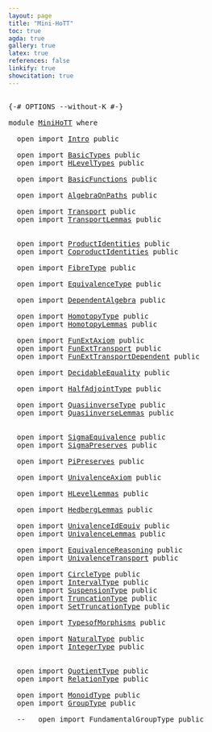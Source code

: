 ```yaml
---
layout: page
title: "Mini-HoTT"
toc: true
agda: true
gallery: true
latex: true
references: false
linkify: true
showcitation: true
---
```


<pre class="Agda">

<a id="154" class="Symbol">{-#</a> <a id="158" class="Keyword">OPTIONS</a> <a id="166" class="Pragma">--without-K</a> <a id="178" class="Symbol">#-}</a>

<a id="183" class="Keyword">module</a> <a id="190" href="MiniHoTT.html" class="Module">MiniHoTT</a> <a id="199" class="Keyword">where</a>

  <a id="208" class="Keyword">open</a> <a id="213" class="Keyword">import</a> <a id="220" href="Intro.html" class="Module">Intro</a> <a id="226" class="Keyword">public</a>

  <a id="236" class="Keyword">open</a> <a id="241" class="Keyword">import</a> <a id="248" href="BasicTypes.html" class="Module">BasicTypes</a> <a id="259" class="Keyword">public</a>
  <a id="268" class="Keyword">open</a> <a id="273" class="Keyword">import</a> <a id="280" href="HLevelTypes.html" class="Module">HLevelTypes</a> <a id="292" class="Keyword">public</a>

  <a id="302" class="Keyword">open</a> <a id="307" class="Keyword">import</a> <a id="314" href="BasicFunctions.html" class="Module">BasicFunctions</a> <a id="329" class="Keyword">public</a>

  <a id="339" class="Keyword">open</a> <a id="344" class="Keyword">import</a> <a id="351" href="AlgebraOnPaths.html" class="Module">AlgebraOnPaths</a> <a id="366" class="Keyword">public</a>

  <a id="376" class="Keyword">open</a> <a id="381" class="Keyword">import</a> <a id="388" href="Transport.html" class="Module">Transport</a> <a id="398" class="Keyword">public</a>
  <a id="407" class="Keyword">open</a> <a id="412" class="Keyword">import</a> <a id="419" href="TransportLemmas.html" class="Module">TransportLemmas</a> <a id="435" class="Keyword">public</a>


  <a id="446" class="Keyword">open</a> <a id="451" class="Keyword">import</a> <a id="458" href="ProductIdentities.html" class="Module">ProductIdentities</a> <a id="476" class="Keyword">public</a>
  <a id="485" class="Keyword">open</a> <a id="490" class="Keyword">import</a> <a id="497" href="CoproductIdentities.html" class="Module">CoproductIdentities</a> <a id="517" class="Keyword">public</a>

  <a id="527" class="Keyword">open</a> <a id="532" class="Keyword">import</a> <a id="539" href="FibreType.html" class="Module">FibreType</a> <a id="549" class="Keyword">public</a>

  <a id="559" class="Keyword">open</a> <a id="564" class="Keyword">import</a> <a id="571" href="EquivalenceType.html" class="Module">EquivalenceType</a> <a id="587" class="Keyword">public</a>

  <a id="597" class="Keyword">open</a> <a id="602" class="Keyword">import</a> <a id="609" href="DependentAlgebra.html" class="Module">DependentAlgebra</a> <a id="626" class="Keyword">public</a>

  <a id="636" class="Keyword">open</a> <a id="641" class="Keyword">import</a> <a id="648" href="HomotopyType.html" class="Module">HomotopyType</a> <a id="661" class="Keyword">public</a>
  <a id="670" class="Keyword">open</a> <a id="675" class="Keyword">import</a> <a id="682" href="HomotopyLemmas.html" class="Module">HomotopyLemmas</a> <a id="697" class="Keyword">public</a>

  <a id="707" class="Keyword">open</a> <a id="712" class="Keyword">import</a> <a id="719" href="FunExtAxiom.html" class="Module">FunExtAxiom</a> <a id="731" class="Keyword">public</a>
  <a id="740" class="Keyword">open</a> <a id="745" class="Keyword">import</a> <a id="752" href="FunExtTransport.html" class="Module">FunExtTransport</a> <a id="768" class="Keyword">public</a>
  <a id="777" class="Keyword">open</a> <a id="782" class="Keyword">import</a> <a id="789" href="FunExtTransportDependent.html" class="Module">FunExtTransportDependent</a> <a id="814" class="Keyword">public</a>

  <a id="824" class="Keyword">open</a> <a id="829" class="Keyword">import</a> <a id="836" href="DecidableEquality.html" class="Module">DecidableEquality</a> <a id="854" class="Keyword">public</a>

  <a id="864" class="Keyword">open</a> <a id="869" class="Keyword">import</a> <a id="876" href="HalfAdjointType.html" class="Module">HalfAdjointType</a> <a id="892" class="Keyword">public</a>

  <a id="902" class="Keyword">open</a> <a id="907" class="Keyword">import</a> <a id="914" href="QuasiinverseType.html" class="Module">QuasiinverseType</a> <a id="931" class="Keyword">public</a>
  <a id="940" class="Keyword">open</a> <a id="945" class="Keyword">import</a> <a id="952" href="QuasiinverseLemmas.html" class="Module">QuasiinverseLemmas</a> <a id="971" class="Keyword">public</a>


  <a id="982" class="Keyword">open</a> <a id="987" class="Keyword">import</a> <a id="994" href="SigmaEquivalence.html" class="Module">SigmaEquivalence</a> <a id="1011" class="Keyword">public</a>
  <a id="1020" class="Keyword">open</a> <a id="1025" class="Keyword">import</a> <a id="1032" href="SigmaPreserves.html" class="Module">SigmaPreserves</a> <a id="1047" class="Keyword">public</a>

  <a id="1057" class="Keyword">open</a> <a id="1062" class="Keyword">import</a> <a id="1069" href="PiPreserves.html" class="Module">PiPreserves</a> <a id="1081" class="Keyword">public</a>

  <a id="1091" class="Keyword">open</a> <a id="1096" class="Keyword">import</a> <a id="1103" href="UnivalenceAxiom.html" class="Module">UnivalenceAxiom</a> <a id="1119" class="Keyword">public</a>

  <a id="1129" class="Keyword">open</a> <a id="1134" class="Keyword">import</a> <a id="1141" href="HLevelLemmas.html" class="Module">HLevelLemmas</a> <a id="1154" class="Keyword">public</a>

  <a id="1164" class="Keyword">open</a> <a id="1169" class="Keyword">import</a> <a id="1176" href="HedbergLemmas.html" class="Module">HedbergLemmas</a> <a id="1190" class="Keyword">public</a>

  <a id="1200" class="Keyword">open</a> <a id="1205" class="Keyword">import</a> <a id="1212" href="UnivalenceIdEquiv.html" class="Module">UnivalenceIdEquiv</a> <a id="1230" class="Keyword">public</a>
  <a id="1239" class="Keyword">open</a> <a id="1244" class="Keyword">import</a> <a id="1251" href="UnivalenceLemmas.html" class="Module">UnivalenceLemmas</a> <a id="1268" class="Keyword">public</a>

  <a id="1278" class="Keyword">open</a> <a id="1283" class="Keyword">import</a> <a id="1290" href="EquivalenceReasoning.html" class="Module">EquivalenceReasoning</a> <a id="1311" class="Keyword">public</a>
  <a id="1320" class="Keyword">open</a> <a id="1325" class="Keyword">import</a> <a id="1332" href="UnivalenceTransport.html" class="Module">UnivalenceTransport</a> <a id="1352" class="Keyword">public</a>

  <a id="1362" class="Keyword">open</a> <a id="1367" class="Keyword">import</a> <a id="1374" href="CircleType.html" class="Module">CircleType</a> <a id="1385" class="Keyword">public</a>
  <a id="1394" class="Keyword">open</a> <a id="1399" class="Keyword">import</a> <a id="1406" href="IntervalType.html" class="Module">IntervalType</a> <a id="1419" class="Keyword">public</a>
  <a id="1428" class="Keyword">open</a> <a id="1433" class="Keyword">import</a> <a id="1440" href="SuspensionType.html" class="Module">SuspensionType</a> <a id="1455" class="Keyword">public</a>
  <a id="1464" class="Keyword">open</a> <a id="1469" class="Keyword">import</a> <a id="1476" href="TruncationType.html" class="Module">TruncationType</a> <a id="1491" class="Keyword">public</a>
  <a id="1500" class="Keyword">open</a> <a id="1505" class="Keyword">import</a> <a id="1512" href="SetTruncationType.html" class="Module">SetTruncationType</a> <a id="1530" class="Keyword">public</a>

  <a id="1540" class="Keyword">open</a> <a id="1545" class="Keyword">import</a> <a id="1552" href="TypesofMorphisms.html" class="Module">TypesofMorphisms</a> <a id="1569" class="Keyword">public</a>

  <a id="1579" class="Keyword">open</a> <a id="1584" class="Keyword">import</a> <a id="1591" href="NaturalType.html" class="Module">NaturalType</a> <a id="1603" class="Keyword">public</a>
  <a id="1612" class="Keyword">open</a> <a id="1617" class="Keyword">import</a> <a id="1624" href="IntegerType.html" class="Module">IntegerType</a> <a id="1636" class="Keyword">public</a>


  <a id="1647" class="Keyword">open</a> <a id="1652" class="Keyword">import</a> <a id="1659" href="QuotientType.html" class="Module">QuotientType</a> <a id="1672" class="Keyword">public</a>
  <a id="1681" class="Keyword">open</a> <a id="1686" class="Keyword">import</a> <a id="1693" href="RelationType.html" class="Module">RelationType</a> <a id="1706" class="Keyword">public</a>

  <a id="1716" class="Keyword">open</a> <a id="1721" class="Keyword">import</a> <a id="1728" href="MonoidType.html" class="Module">MonoidType</a> <a id="1739" class="Keyword">public</a>
  <a id="1748" class="Keyword">open</a> <a id="1753" class="Keyword">import</a> <a id="1760" href="GroupType.html" class="Module">GroupType</a> <a id="1770" class="Keyword">public</a>

  <a id="1780" class="Comment">--   open import FundamentalGroupType public</a>

</pre>
